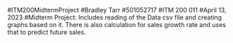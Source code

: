 #ITM200MidtermProject
#Bradley Tarr
#501052717
#ITM 200 011
#April 13, 2023
#Midterm Project: Includes reading of the Data csv file and creating graphs based on it. There is also calculation for sales growth rate and uses that to predict future sales.

